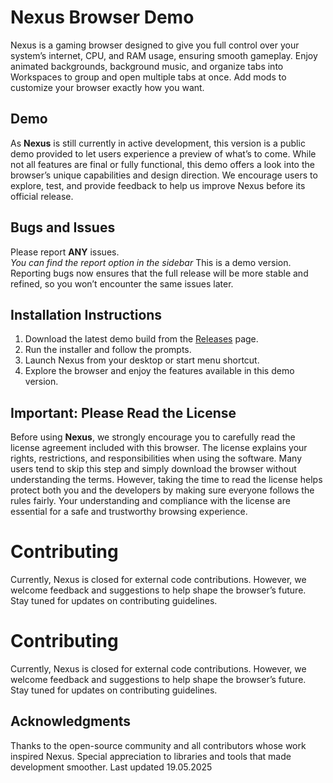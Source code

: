 # Nexus Browser Demo
Nexus is a gaming browser designed to give you full control over your system’s internet, CPU, and RAM usage, ensuring smooth gameplay. Enjoy animated backgrounds, background music, and organize tabs into Workspaces to group and open multiple tabs at once. Add mods to customize your browser exactly how you want.

## Demo
As **Nexus** is still currently in active development, this version is a public demo provided to let users experience a preview of what’s to come. While not all features are final or fully functional, this demo offers a look into the browser’s unique capabilities and design direction. We encourage users to explore, test, and provide feedback to help us improve Nexus before its official release.

## Bugs and Issues
Please report **ANY** issues.  
*You can find the report option in the sidebar*
This is a demo version. Reporting bugs now ensures that the full release will be more stable and refined, so you won’t encounter the same issues later.

## Installation Instructions
1. Download the latest demo build from the [Releases](TomatoXpert/Nexus-Browser-Demo/main/Releases) page.  
2. Run the installer and follow the prompts.  
3. Launch Nexus from your desktop or start menu shortcut.  
4. Explore the browser and enjoy the features available in this demo version.

## Important: Please Read the License
Before using **Nexus**, we strongly encourage you to carefully read the license agreement included with this browser. The license explains your rights, restrictions, and responsibilities when using the software. Many users tend to skip this step and simply download the browser without understanding the terms. However, taking the time to read the license helps protect both you and the developers by making sure everyone follows the rules fairly. Your understanding and compliance with the license are essential for a safe and trustworthy browsing experience.

# Contributing
Currently, Nexus is closed for external code contributions. However, we welcome feedback and suggestions to help shape the browser’s future. Stay tuned for updates on contributing guidelines.

# Contributing
Currently, Nexus is closed for external code contributions. However, we welcome feedback and suggestions to help shape the browser’s future. Stay tuned for updates on contributing guidelines.

## Acknowledgments
Thanks to the open-source community and all contributors whose work inspired Nexus. Special appreciation to libraries and tools that made development smoother. 
                                                     Last updated 19.05.2025

